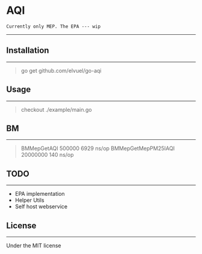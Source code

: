 # AQI
	Currently only MEP. The EPA --- wip
***

## Installation
***
> go get github.com/elvuel/go-aqi

## Usage
***
> checkout ./example/main.go

## BM
***
>	BMMepGetAQI	500000	6929 ns/op
>	BMMepGetMepPM25IAQI	20000000	140 ns/op

## TODO
***
* EPA implementation
* Helper Utils
* Self host webservice

## License
***
Under the MIT license
